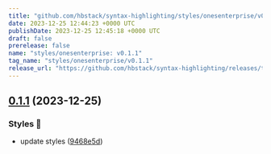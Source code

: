 ```yaml
---
title: "github.com/hbstack/syntax-highlighting/styles/onesenterprise/v0.1.1"
date: 2023-12-25 12:44:23 +0000 UTC
publishDate: 2023-12-25 12:45:18 +0000 UTC
draft: false
prerelease: false
name: "styles/onesenterprise: v0.1.1"
tag_name: "styles/onesenterprise/v0.1.1"
release_url: "https://github.com/hbstack/syntax-highlighting/releases/tag/styles/onesenterprise/v0.1.1"
---
```


## [0.1.1](https://github.com/hbstack/syntax-highlighting/compare/styles/onesenterprise/v0.1.0...styles/onesenterprise/v0.1.1) (2023-12-25)


### Styles 🎨

* update styles ([9468e5d](https://github.com/hbstack/syntax-highlighting/commit/9468e5d054f6c1775a1966bcf308506cebd2f804))
